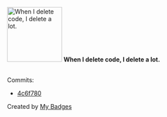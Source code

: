 <img src="https://github.com/my-badges/my-badges/blob/master/src/all-badges/mass-delete-commit/mass-delete-commit.png?raw=true" alt="When I delete code, I delete a lot." title="When I delete code, I delete a lot." width="128">
<strong>When I delete code, I delete a lot.</strong>
<br><br>

Commits:

- <a href="https://github.com/Neptunium931/dotfile/commit/4c6f780779ae7d70396f0c71bb3c834d369ae87b">4c6f780</a>


Created by <a href="https://github.com/my-badges/my-badges">My Badges</a>